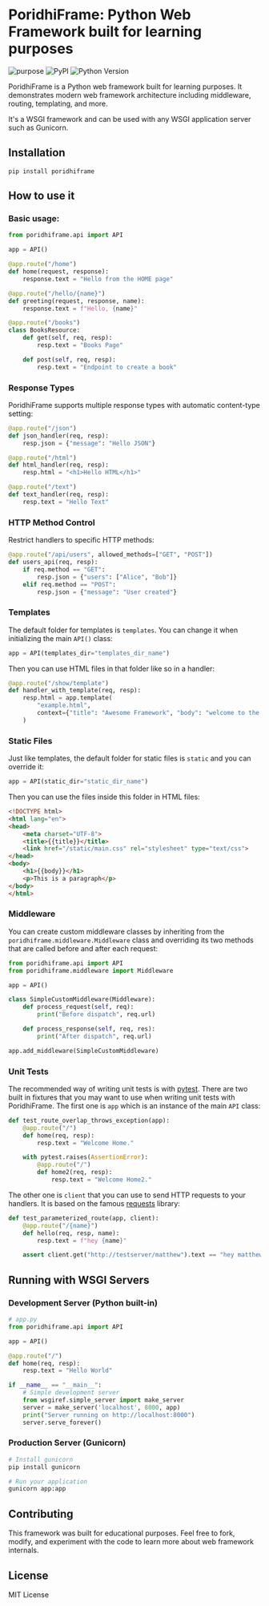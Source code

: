 # PoridhiFrame: Python Web Framework built for learning purposes

![purpose](https://img.shields.io/badge/purpose-learning-green.svg)
![PyPI](https://img.shields.io/pypi/v/poridhiframe.svg)
![Python Version](https://img.shields.io/badge/python-3.6%2B-blue.svg)

PoridhiFrame is a Python web framework built for learning purposes. It demonstrates modern web framework architecture including middleware, routing, templating, and more.

It's a WSGI framework and can be used with any WSGI application server such as Gunicorn.

## Installation

```shell
pip install poridhiframe
```

## How to use it

### Basic usage:

```python
from poridhiframe.api import API

app = API()

@app.route("/home")
def home(request, response):
    response.text = "Hello from the HOME page"

@app.route("/hello/{name}")
def greeting(request, response, name):
    response.text = f"Hello, {name}"

@app.route("/books")
class BooksResource:
    def get(self, req, resp):
        resp.text = "Books Page"

    def post(self, req, resp):
        resp.text = "Endpoint to create a book"
```

### Response Types

PoridhiFrame supports multiple response types with automatic content-type setting:

```python
@app.route("/json")
def json_handler(req, resp):
    resp.json = {"message": "Hello JSON"}

@app.route("/html")
def html_handler(req, resp):
    resp.html = "<h1>Hello HTML</h1>"

@app.route("/text")
def text_handler(req, resp):
    resp.text = "Hello Text"
```

### HTTP Method Control

Restrict handlers to specific HTTP methods:

```python
@app.route("/api/users", allowed_methods=["GET", "POST"])
def users_api(req, resp):
    if req.method == "GET":
        resp.json = {"users": ["Alice", "Bob"]}
    elif req.method == "POST":
        resp.json = {"message": "User created"}
```

### Templates

The default folder for templates is `templates`. You can change it when initializing the main `API()` class:

```python
app = API(templates_dir="templates_dir_name")
```

Then you can use HTML files in that folder like so in a handler:

```python
@app.route("/show/template")
def handler_with_template(req, resp):
    resp.html = app.template(
        "example.html", 
        context={"title": "Awesome Framework", "body": "welcome to the future!"}
    )
```

### Static Files

Just like templates, the default folder for static files is `static` and you can override it:

```python
app = API(static_dir="static_dir_name")
```

Then you can use the files inside this folder in HTML files:

```html
<!DOCTYPE html>
<html lang="en">
<head>
    <meta charset="UTF-8">
    <title>{{title}}</title>
    <link href="/static/main.css" rel="stylesheet" type="text/css">
</head>
<body>
    <h1>{{body}}</h1>
    <p>This is a paragraph</p>
</body>
</html>
```

### Middleware

You can create custom middleware classes by inheriting from the `poridhiframe.middleware.Middleware` class and overriding its two methods that are called before and after each request:

```python
from poridhiframe.api import API
from poridhiframe.middleware import Middleware

app = API()

class SimpleCustomMiddleware(Middleware):
    def process_request(self, req):
        print("Before dispatch", req.url)

    def process_response(self, req, res):
        print("After dispatch", req.url)

app.add_middleware(SimpleCustomMiddleware)
```

### Unit Tests

The recommended way of writing unit tests is with [pytest](https://docs.pytest.org/en/latest/). There are two built in fixtures that you may want to use when writing unit tests with PoridhiFrame. The first one is `app` which is an instance of the main `API` class:

```python
def test_route_overlap_throws_exception(app):
    @app.route("/")
    def home(req, resp):
        resp.text = "Welcome Home."

    with pytest.raises(AssertionError):
        @app.route("/")
        def home2(req, resp):
            resp.text = "Welcome Home2."
```

The other one is `client` that you can use to send HTTP requests to your handlers. It is based on the famous [requests](https://requests.readthedocs.io/) library:

```python
def test_parameterized_route(app, client):
    @app.route("/{name}")
    def hello(req, resp, name):
        resp.text = f"hey {name}"

    assert client.get("http://testserver/matthew").text == "hey matthew"
```

## Running with WSGI Servers

### Development Server (Python built-in)

```python
# app.py
from poridhiframe.api import API

app = API()

@app.route("/")
def home(req, resp):
    resp.text = "Hello World"

if __name__ == "__main__":
    # Simple development server
    from wsgiref.simple_server import make_server
    server = make_server('localhost', 8000, app)
    print("Server running on http://localhost:8000")
    server.serve_forever()
```

### Production Server (Gunicorn)

```bash
# Install gunicorn
pip install gunicorn

# Run your application
gunicorn app:app
```

## Contributing

This framework was built for educational purposes. Feel free to fork, modify, and experiment with the code to learn more about web framework internals.

## License

MIT License